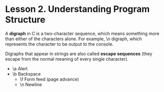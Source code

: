 # Lesson 2. Understanding Program Structure

A **digraph** in C is a two-character sequence, which means something more than either of the characters alone. For example, \n digraph, which represents the <newline> character to be output to the console.

Digraphs that appear in strings are also called **escape sequences** (they escape from the normal meaning of every single character).

- \a Alert
- \b Backspace
  - \f Form feed (page advance)
  - \n Newline
